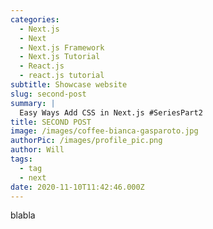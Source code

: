 ```yaml
---
categories:
  - Next.js
  - Next
  - Next.js Framework
  - Next.js Tutorial
  - React.js
  - react.js tutorial
subtitle: Showcase website
slug: second-post
summary: |
  Easy Ways Add CSS in Next.js #SeriesPart2 
title: SECOND POST
image: /images/coffee-bianca-gasparoto.jpg
authorPic: /images/profile_pic.png
author: Will
tags:
  - tag
  - next
date: 2020-11-10T11:42:46.000Z
---
```


blabla
